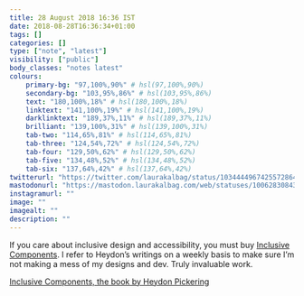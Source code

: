 ```yaml
---
title: 28 August 2018 16:36 IST
date: 2018-08-28T16:36:34+01:00
tags: []
categories: []
type: ["note", "latest"]
visibility: ["public"]
body_classes: "notes latest"
colours:
    primary-bg: "97,100%,90%" # hsl(97,100%,90%)
    secondary-bg: "103,95%,86%" # hsl(103,95%,86%)
    text: "180,100%,18%" # hsl(180,100%,18%)
    linktext: "141,100%,19%" # hsl(141,100%,19%)
    darklinktext: "189,37%,11%" # hsl(189,37%,11%)
    brilliant: "139,100%,31%" # hsl(139,100%,31%)
    tab-two: "114,65%,81%" # hsl(114,65%,81%)
    tab-three: "124,54%,72%" # hsl(124,54%,72%)
    tab-four: "129,50%,62%" # hsl(129,50%,62%)
    tab-five: "134,48%,52%" # hsl(134,48%,52%)
    tab-six: "137,64%,42%" # hsl(137,64%,42%)
twitterurl: "https://twitter.com/laurakalbag/status/1034444967425572864"
mastodonurl: "https://mastodon.laurakalbag.com/web/statuses/100628308433973582"
instagramurl: ""
image: ""
imagealt: ""
description: ""
---
```


If you care about inclusive design and accessibility, you must buy [Inclusive Components](http://book.inclusive-components.design/). I refer to Heydon’s writings on a weekly basis to make sure I’m not making a mess of my designs and dev. Truly invaluable work.<!--more-->

[Inclusive Components, the book by Heydon Pickering](http://book.inclusive-components.design/)
